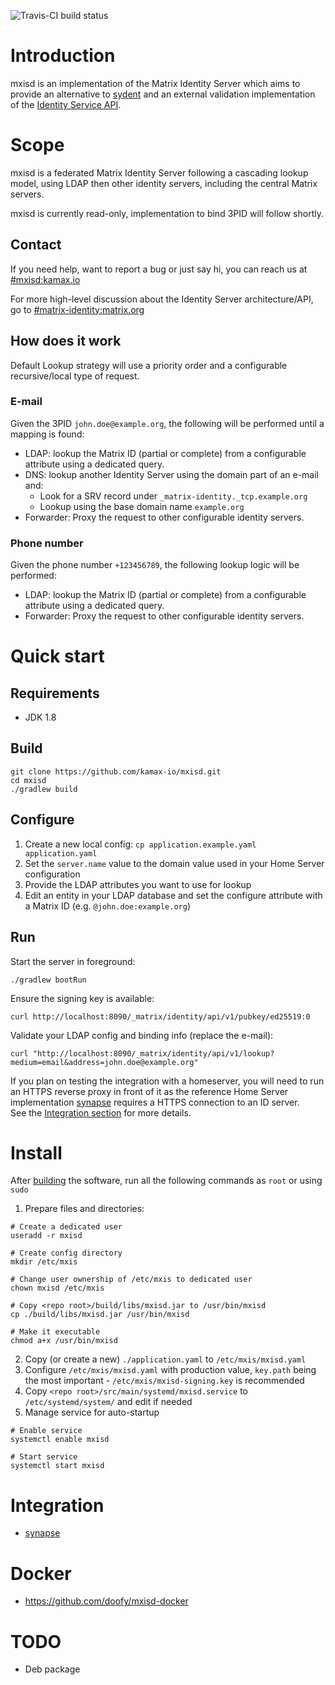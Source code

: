 ![Travis-CI build status](https://travis-ci.org/kamax-io/mxisd.svg?branch=master)

# Introduction
mxisd is an implementation of the Matrix Identity Server which aims to provide an alternative
to [sydent](https://github.com/matrix-org/sydent) and an external validation implementation of the
[Identity Service API](http://matrix.org/docs/spec/identity_service/unstable.html).

# Scope
mxisd is a federated Matrix Identity Server following a cascading lookup model, using LDAP then other identity servers, including the central Matrix servers.

mxisd is currently read-only, implementation to bind 3PID will follow shortly.

## Contact
If you need help, want to report a bug or just say hi, you can reach us at [#mxisd:kamax.io](https://matrix.to/#/#mxisd:kamax.io)

For more high-level discussion about the Identity Server architecture/API, go to [#matrix-identity:matrix.org](https://matrix.to/#/#matrix-identity:matrix.org)

## How does it work
Default Lookup strategy will use a priority order and a configurable recursive/local type of request.

### E-mail
Given the 3PID `john.doe@example.org`, the following will be performed until a mapping is found:
- LDAP: lookup the Matrix ID (partial or complete) from a configurable attribute using a dedicated query.
- DNS: lookup another Identity Server using the domain part of an e-mail and:
  - Look for a SRV record under `_matrix-identity._tcp.example.org`
  - Lookup using the base domain name `example.org`
- Forwarder: Proxy the request to other configurable identity servers.

### Phone number
Given the phone number `+123456789`, the following lookup logic will be performed:
- LDAP: lookup the Matrix ID (partial or complete) from a configurable attribute using a dedicated query.
- Forwarder: Proxy the request to other configurable identity servers.

# Quick start
## Requirements
- JDK 1.8

## Build
```
git clone https://github.com/kamax-io/mxisd.git
cd mxisd
./gradlew build
```

## Configure
1. Create a new local config: `cp application.example.yaml application.yaml`
2. Set the `server.name` value to the domain value used in your Home Server configuration
3. Provide the LDAP attributes you want to use for lookup
4. Edit an entity in your LDAP database and set the configure attribute with a Matrix ID (e.g. `@john.doe:example.org`)

## Run
Start the server in foreground:
```
./gradlew bootRun
```

Ensure the signing key is available:
```
curl http://localhost:8090/_matrix/identity/api/v1/pubkey/ed25519:0
```

Validate your LDAP config and binding info (replace the e-mail):
```
curl "http://localhost:8090/_matrix/identity/api/v1/lookup?medium=email&address=john.doe@example.org"
```

If you plan on testing the integration with a homeserver, you will need to run an HTTPS reverse proxy in front of it
as the reference Home Server implementation [synapse](https://github.com/matrix-org/synapse) requires a HTTPS connection
to an ID server.  
See the [Integration section](https://github.com/kamax-io/mxisd#integration) for more details.

# Install
After [building](#build) the software, run all the following commands as `root` or using `sudo`
1. Prepare files and directories:
```
# Create a dedicated user
useradd -r mxisd

# Create config directory
mkdir /etc/mxis

# Change user ownership of /etc/mxis to dedicated user
chown mxisd /etc/mxis

# Copy <repo root>/build/libs/mxisd.jar to /usr/bin/mxisd
cp ./build/libs/mxisd.jar /usr/bin/mxisd

# Make it executable
chmod a+x /usr/bin/mxisd
```

2. Copy (or create a new) `./application.yaml` to `/etc/mxis/mxisd.yaml`
3. Configure `/etc/mxis/mxisd.yaml` with production value, `key.path` being the most important - `/etc/mxis/mxisd-signing.key` is recommended
4. Copy `<repo root>/src/main/systemd/mxisd.service` to `/etc/systemd/system/` and edit if needed
5. Manage service for auto-startup
```
# Enable service
systemctl enable mxisd

# Start service
systemctl start mxisd
```

# Integration
- [synapse](https://github.com/kamax-io/mxisd/wiki/Synapse-Integration)

# Docker
- https://github.com/doofy/mxisd-docker

# TODO
- Deb package

